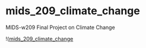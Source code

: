 # mids_209_climate_change
MIDS-w209 Final Project on Climate Change

!([mids_209_climate_change](https://github.com/heatherr89/mids_209_climate_change/blob/main/app/static/src/assets/img/Climate_change_pillars.jpeg)
